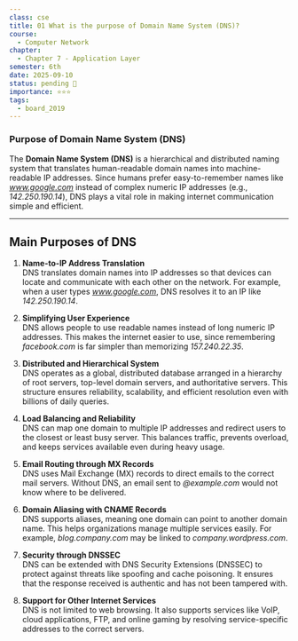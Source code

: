 ```yaml
---
class: cse
title: 01 What is the purpose of Domain Name System (DNS)?
course:
  - Computer Network
chapter:
  - Chapter 7 - Application Layer
semester: 6th
date: 2025-09-10
status: pending 🛑
importance: ⭐⭐⭐
tags:
  - board_2019
---
```

### Purpose of Domain Name System (DNS)

The **Domain Name System (DNS)** is a hierarchical and distributed naming system that translates human-readable domain names into machine-readable IP addresses. Since humans prefer easy-to-remember names like _www.google.com_ instead of complex numeric IP addresses (e.g., _142.250.190.14_), DNS plays a vital role in making internet communication simple and efficient.

---
## Main Purposes of DNS

1. **Name-to-IP Address Translation**  
    DNS translates domain names into IP addresses so that devices can locate and communicate with each other on the network. For example, when a user types _www.google.com_, DNS resolves it to an IP like _142.250.190.14_.
    
2. **Simplifying User Experience**  
    DNS allows people to use readable names instead of long numeric IP addresses. This makes the internet easier to use, since remembering _facebook.com_ is far simpler than memorizing _157.240.22.35_.
    
3. **Distributed and Hierarchical System**  
    DNS operates as a global, distributed database arranged in a hierarchy of root servers, top-level domain servers, and authoritative servers. This structure ensures reliability, scalability, and efficient resolution even with billions of daily queries.
    
4. **Load Balancing and Reliability**  
    DNS can map one domain to multiple IP addresses and redirect users to the closest or least busy server. This balances traffic, prevents overload, and keeps services available even during heavy usage.
    
5. **Email Routing through MX Records**  
    DNS uses Mail Exchange (MX) records to direct emails to the correct mail servers. Without DNS, an email sent to _@example.com_ would not know where to be delivered.
    
6. **Domain Aliasing with CNAME Records**  
    DNS supports aliases, meaning one domain can point to another domain name. This helps organizations manage multiple services easily. For example, _blog.company.com_ may be linked to _company.wordpress.com_.
    
7. **Security through DNSSEC**  
    DNS can be extended with DNS Security Extensions (DNSSEC) to protect against threats like spoofing and cache poisoning. It ensures that the response received is authentic and has not been tampered with.
    
8. **Support for Other Internet Services**  
    DNS is not limited to web browsing. It also supports services like VoIP, cloud applications, FTP, and online gaming by resolving service-specific addresses to the correct servers.
